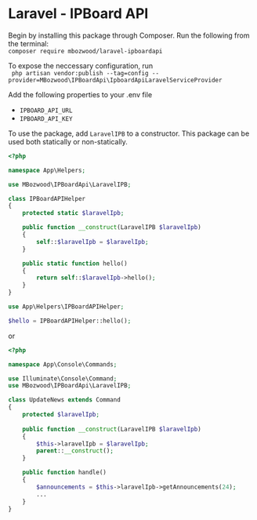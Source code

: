 # Laravel - IPBoard API

Begin by installing this package through Composer. Run the following from the terminal:  
` composer require mbozwood/laravel-ipboardapi `  

To expose the neccessary configuration, run  
` php artisan vendor:publish --tag=config --provider=MBozwood\IPBoardApi\IpboardApiLaravelServiceProvider`

Add the following properties to your .env file
 - `IPBOARD_API_URL`
 - `IPBOARD_API_KEY`  
 
To use the package, add `LaravelIPB` to a constructor. This package can be used both statically or non-statically.

```php
<?php

namespace App\Helpers;

use MBozwood\IPBoardApi\LaravelIPB;

class IPBoardAPIHelper
{
    protected static $laravelIpb;

    public function __construct(LaravelIPB $laravelIpb)
    {
        self::$laravelIpb = $laravelIpb;
    }

    public static function hello()
    {
        return self::$laravelIpb->hello();
    }
}
```

```php
use App\Helpers\IPBoardAPIHelper;

$hello = IPBoardAPIHelper::hello();
```
or

```php
<?php

namespace App\Console\Commands;

use Illuminate\Console\Command;
use MBozwood\IPBoardApi\LaravelIPB;

class UpdateNews extends Command
{
    protected $laravelIpb;
    
    public function __construct(LaravelIPB $laravelIpb)
    {
        $this->laravelIpb = $laravelIpb;
        parent::__construct();
    }

    public function handle()
    {
        $announcements = $this->laravelIpb->getAnnouncements(24);
        ...
    }
}
```

